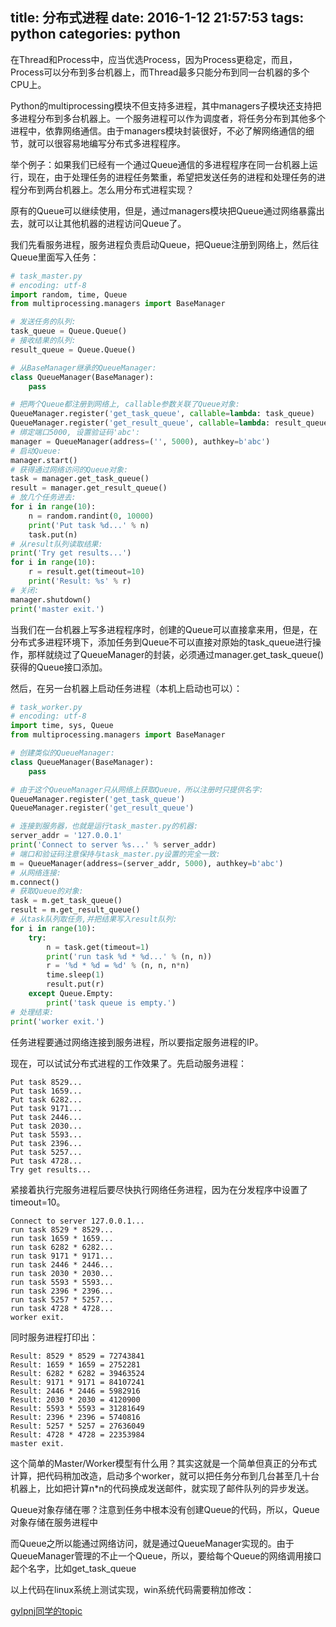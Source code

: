 title: 分布式进程
date: 2016-1-12 21:57:53
tags: python
categories: python
---

在Thread和Process中，应当优选Process，因为Process更稳定，而且，Process可以分布到多台机器上，而Thread最多只能分布到同一台机器的多个CPU上。

Python的multiprocessing模块不但支持多进程，其中managers子模块还支持把多进程分布到多台机器上。一个服务进程可以作为调度者，将任务分布到其他多个进程中，依靠网络通信。由于managers模块封装很好，不必了解网络通信的细节，就可以很容易地编写分布式多进程程序。
<!--more-->
举个例子：如果我们已经有一个通过Queue通信的多进程程序在同一台机器上运行，现在，由于处理任务的进程任务繁重，希望把发送任务的进程和处理任务的进程分布到两台机器上。怎么用分布式进程实现？

原有的Queue可以继续使用，但是，通过managers模块把Queue通过网络暴露出去，就可以让其他机器的进程访问Queue了。

我们先看服务进程，服务进程负责启动Queue，把Queue注册到网络上，然后往Queue里面写入任务：

```python
# task_master.py
# encoding: utf-8
import random, time, Queue
from multiprocessing.managers import BaseManager

# 发送任务的队列:
task_queue = Queue.Queue()
# 接收结果的队列:
result_queue = Queue.Queue()

# 从BaseManager继承的QueueManager:
class QueueManager(BaseManager):
    pass

# 把两个Queue都注册到网络上, callable参数关联了Queue对象:
QueueManager.register('get_task_queue', callable=lambda: task_queue)
QueueManager.register('get_result_queue', callable=lambda: result_queue)
# 绑定端口5000, 设置验证码'abc':
manager = QueueManager(address=('', 5000), authkey=b'abc')
# 启动Queue:
manager.start()
# 获得通过网络访问的Queue对象:
task = manager.get_task_queue()
result = manager.get_result_queue()
# 放几个任务进去:
for i in range(10):
    n = random.randint(0, 10000)
    print('Put task %d...' % n)
    task.put(n)
# 从result队列读取结果:
print('Try get results...')
for i in range(10):
    r = result.get(timeout=10)
    print('Result: %s' % r)
# 关闭:
manager.shutdown()
print('master exit.')
```

当我们在一台机器上写多进程程序时，创建的Queue可以直接拿来用，但是，在分布式多进程环境下，添加任务到Queue不可以直接对原始的task_queue进行操作，那样就绕过了QueueManager的封装，必须通过manager.get_task_queue()获得的Queue接口添加。


然后，在另一台机器上启动任务进程（本机上启动也可以）：

```python
# task_worker.py
# encoding: utf-8
import time, sys, Queue
from multiprocessing.managers import BaseManager

# 创建类似的QueueManager:
class QueueManager(BaseManager):
    pass

# 由于这个QueueManager只从网络上获取Queue，所以注册时只提供名字:
QueueManager.register('get_task_queue')
QueueManager.register('get_result_queue')

# 连接到服务器，也就是运行task_master.py的机器:
server_addr = '127.0.0.1'
print('Connect to server %s...' % server_addr)
# 端口和验证码注意保持与task_master.py设置的完全一致:
m = QueueManager(address=(server_addr, 5000), authkey=b'abc')
# 从网络连接:
m.connect()
# 获取Queue的对象:
task = m.get_task_queue()
result = m.get_result_queue()
# 从task队列取任务,并把结果写入result队列:
for i in range(10):
    try:
        n = task.get(timeout=1)
        print('run task %d * %d...' % (n, n))
        r = '%d * %d = %d' % (n, n, n*n)
        time.sleep(1)
        result.put(r)
    except Queue.Empty:
        print('task queue is empty.')
# 处理结束:
print('worker exit.')
```

任务进程要通过网络连接到服务进程，所以要指定服务进程的IP。

现在，可以试试分布式进程的工作效果了。先启动服务进程：

```
Put task 8529...
Put task 1659...
Put task 6282...
Put task 9171...
Put task 2446...
Put task 2030...
Put task 5593...
Put task 2396...
Put task 5257...
Put task 4728...
Try get results...
```

紧接着执行完服务进程后要尽快执行网络任务进程，因为在分发程序中设置了timeout=10。

```
Connect to server 127.0.0.1...
run task 8529 * 8529...
run task 1659 * 1659...
run task 6282 * 6282...
run task 9171 * 9171...
run task 2446 * 2446...
run task 2030 * 2030...
run task 5593 * 5593...
run task 2396 * 2396...
run task 5257 * 5257...
run task 4728 * 4728...
worker exit.
```

同时服务进程打印出：

```
Result: 8529 * 8529 = 72743841
Result: 1659 * 1659 = 2752281
Result: 6282 * 6282 = 39463524
Result: 9171 * 9171 = 84107241
Result: 2446 * 2446 = 5982916
Result: 2030 * 2030 = 4120900
Result: 5593 * 5593 = 31281649
Result: 2396 * 2396 = 5740816
Result: 5257 * 5257 = 27636049
Result: 4728 * 4728 = 22353984
master exit.
```

这个简单的Master/Worker模型有什么用？其实这就是一个简单但真正的分布式计算，把代码稍加改造，启动多个worker，就可以把任务分布到几台甚至几十台机器上，比如把计算n*n的代码换成发送邮件，就实现了邮件队列的异步发送。

Queue对象存储在哪？注意到任务中根本没有创建Queue的代码，所以，Queue对象存储在服务进程中

而Queue之所以能通过网络访问，就是通过QueueManager实现的。由于QueueManager管理的不止一个Queue，所以，要给每个Queue的网络调用接口起个名字，比如get_task_queue

以上代码在linux系统上测试实现，win系统代码需要稍加修改：

[gylpnj同学的topic](http://www.liaoxuefeng.com/discuss/001409195742008d822b26cf3de46aea14f2b7378a1ba91000/001462867222565c2c8c2bf16e042a585ba8997b5b40198000)